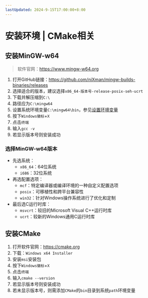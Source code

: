 ```yaml
---
lastUpdated: 2024-9-15T17:00:00+8:00
---
```


# 安装环境 | CMake相关

## 安装MinGW-w64

> 软件官网：<https://www.mingw-w64.org>

1. 打开GitHub链接：<https://github.com/niXman/mingw-builds-binaries/releases>
2. 选择适合的版本，建议选择```x86_64-版本号-release-posix-seh-ucrt```
3. 下载并解压缩到```C:\```
4. 路径应为```C:\mingw64```
5. 设置系统环境变量```C:\mingw64\bin```，参见[设置环境变量](/Windows/EnvironmentVariables)
6. 按下```Windows徽标```+```X```
7. 点击```终端```
8. 输入```gcc -v```
9. 若显示版本号则安装成功

### 选择MinGW-w64版本

- 先选系统：
  - ```x86_64```：64位系统
  - ```i686```：32位系统
- 再选配置选项：
  - ```mcf```：特定编译器或编译环境的一种自定义配置选项
  - ```posix```：可移植性和跨平台兼容性
  - ```win32```：针对Windows操作系统进行了优化和定制
- 最后选C运行时库：
  - ```msvcrt```：较旧的Microsoft Visual C++运行时库
  - ```ucrt```：较新的Windows通用C运行时库

## 安装CMake

1. 打开软件官网：<https://cmake.org>
2. 下载：```Windows x64 Installer```
3. 安装```msi```安装包
4. 按下```Windows徽标```+```X```
5. 点击```终端```
6. 输入```cmake --version```
7. 若显示版本号则安装成功
8. 若未显示版本号，则需添加```CMake```的```bin```目录到系统```path```环境变量